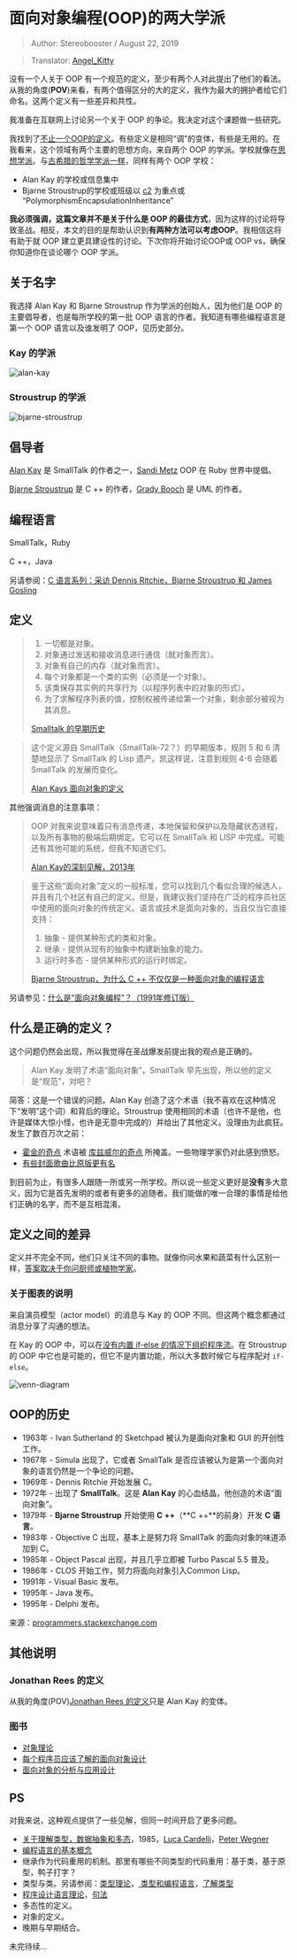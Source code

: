 # 面向对象编程(OOP)的两大学派

> Author: Stereobooster / August 22, 2019

> Translator: [Angel_Kitty](https://github.com/AngelKitty)

没有一个人关于 OOP 有一个规范的定义，至少有两个人对此提出了他们的看法。从我的角度(**POV**)来看，有两个值得区分的大的定义，我作为最大的拥护者给它们命名。这两个定义有一些差异和共性。

我准备在互联网上讨论另一个关于 OOP 的争论。我决定对这个课题做一些研究。

我找到了[不止一个OOP的定义](http://c2.com/cgi/wiki?DefinitionsForOo)。有些定义是相同“调”的变体，有些是无用的。在我看来，这个领域有两个主要的思想方向，来自两个 OOP 的学派。学校就像在[思想学派](https://en.wikipedia.org/wiki/School_of_thought)。与[古希腊的哲学学派一样](https://en.wikipedia.org/wiki/Ancient_Greek_philosophy)，同样有两个 OOP 学校：

- Alan Kay 的学校或信息集中
- Bjarne Stroustrup的学校或班级以 [c2](http://c2.com/cgi/wiki?DefinitionsForOo) 为重点或 “PolymorphismEncapsulationInheritance”

**我必须强调，这篇文章并不是关于什么是 OOP 的最佳方式**，因为这样的讨论将导致圣战。相反，本文的目的是帮助认识到**有两种方法可以考虑OOP**。我相信这将有助于就 OOP 建立更具建设性的讨论。下次你将开始讨论OOP或 OOP vs，确保你知道你在谈论哪个 OOP 学派。

## 关于名字

我选择 Alan Kay 和 Bjarne Stroustrup 作为学派的创始人，因为他们是 OOP 的主要倡导者，也是每所学校的第一批 OOP 语言的作者。我知道有哪些编程语言是第一个 OOP 语言以及谁发明了 OOP，见历史部分。

### Kay 的学派

![alan-kay](./image/alan-kay.png)

### Stroustrup 的学派

![bjarne-stroustrup](./image/bjarne-stroustrup.png)

## 倡导者

[Alan Kay](https://en.wikipedia.org/wiki/Alan_Kay) 是 SmallTalk 的作者之一，[Sandi Metz](https://www.youtube.com/watch?v=29MAL8pJImQ) OOP 在 Ruby 世界中提倡。

[Bjarne Stroustrup](https://www.youtube.com/watch?v=JBjjnqG0BP8) 是 C ++ 的作者，[Grady Booch](https://en.wikiquote.org/wiki/Grady_Booch) 是 UML 的作者。

## 编程语言

SmallTalk，Ruby

C ++，Java

另请参阅：[C 语言系列：采访 Dennis Ritchie，Bjarne Stroustrup 和 James Gosling](http://www.gotw.ca/publications/c_family_interview.htm)

## 定义

> 1. 一切都是对象。
> 2. 对象通过发送和接收消息进行通信（就对象而言）。
> 3. 对象有自己的内存（就对象而言）。
> 4. 每个对象都是一个类的实例（必须是一个对象）。
> 5. 该类保存其实例的共享行为（以程序列表中的对象的形式）。
> 6. 为了求解程序列表的值，控制权被传递给第一个对象，剩余部分被视为其消息。
>
> [Smalltalk 的早期历史](http://worrydream.com/EarlyHistoryOfSmalltalk/)

> 这个定义源自 SmallTalk（SmallTalk-72？）的早期版本，规则 5 和 6 清楚地显示了 SmallTalk 的 Lisp 遗产。凯这样说，注意到规则 4-6 会随着 SmallTalk 的发展而变化。
>
> [Alan Kays 面向对象的定义](http://c2.com/cgi/wiki?AlanKaysDefinitionOfObjectOriented)

其他强调消息的注意事项：

> OOP 对我来说意味着只有消息传递，本地保留和保护以及隐藏状态进程，以及所有事物的极端后期绑定。它可以在 SmallTalk 和 LISP 中完成。可能还有其他可能的系统，但我不知道它们。
>
> [Alan Kay的深刻见解，2013年](http://mythz.servicestack.net/blog/2013/02/27/the-deep-insights-of-alan-kay/)

> 鉴于这些“面向对象”定义的一般标准，您可以找到几个看似合理的候选人，并且有几个社区有自己的定义。但是，我建议我们坚持在广泛的程序员社区中使用的面向对象的传统定义。语言或技术是面向对象的，当且仅当它直接支持：
>
> 1. 抽象 - 提供某种形式的类和对象。
> 2. 继承 - 提供从现有的抽象中构建新抽象的能力。
> 3. 运行时多态 - 提供某种形式的运行时绑定。
>
> [Bjarne Stroustrup，为什么 C ++ 不仅仅是一种面向对象的编程语言](http://www.stroustrup.com/oopsla.pdf)

另请参见：[什么是“面向对象编程”？（1991年修订版）](http://www.stroustrup.com/whatis.pdf)

## 什么是正确的定义？

这个问题仍然会出现，所以我觉得在圣战爆发前提出我的观点是正确的。

> Alan Kay 发明了术语“面向对象”，SmallTalk 早先出现，所以他的定义是“规范”，对吧？

简答：这是一个错误的问题。Alan Kay 创造了这个术语（我不喜欢在这种情况下“发明”这个词）和背后的理论。Stroustrup 使用相同的术语（也许不是他，也许是媒体大惊小怪，也许是无意中完成的）并给出了其他定义。没理由为此疯狂。发生了数百万次之前：

- [霍金的奇点](https://en.wikipedia.org/wiki/Penrose–Hawking_singularity_theorems) 术语被 [库兹威尔的奇点](https://en.wikipedia.org/wiki/Technological_singularity) 所掩盖。一些物理学家仍对此感到愤怒。
- [有些封面歌曲比原版更有名](http://www.huffingtonpost.com/2013/04/22/cover-songs-more-famous-than-originals-20-tunes_n_3118557.html)

到目前为止，有很多人跟随一所或另一所学校。所以说一些定义更好是**没有**多大意义，因为它是首先发明的或者有更多的追随者。我们能做的唯一合理的事情是给他们正确的名字，而不是互相混淆。

## 定义之间的差异

定义并不完全不同，他们只关注不同的事物。就像你问水果和蔬菜有什么区别一样，[答案取决于你问厨师或植物学家](http://www.livescience.com/33991-difference-fruits-vegetables.html)。

### 关于图表的说明

来自演员模型（actor model）的消息与 Kay 的 OOP 不同。但这两个概念都通过消息分享了沟通的想法。

在 Kay 的 OOP 中，可以在[没有内置 if-else 的情况下组织程序流](http://yehudakatz.com/2009/10/04/emulating-smalltalks-conditionals-in-ruby/)。在 Stroustrup 的 OOP 中它也是可能的，但它不是内置功能，所以大多数时候它与程序配对 `if-else`。

![venn-diagram](./image/venn-diagram.svg)

## OOP的历史

- 1963年 - Ivan Sutherland 的 Sketchpad 被认为是面向对象和 GUI 的开创性工作。
- 1967年 - Simula 出现了，它或者 SmallTalk 是否应该被认为是第一个面向对象的语言仍然是一个争论的问题。
- 1969年 - Dennis Ritchie 开始发展 C。
- 1972年 - 出现了 **SmallTalk**。这是 **Alan Kay** 的心血结晶，他创造的术语“面向对象”。
- 1979年 - **Bjarne Stroustrup** 开始使用 **C ++**（**C ++**的前身）开发 **C 语言**。
- 1983年 - Objective C 出现，基本上是努力将 SmallTalk 的面向对象的味道添加到 C。
- 1985年 - Object Pascal 出现，并且几乎立即被 Turbo Pascal 5.5 普及。
- 1986年 - CLOS 开始工作，努力将面向对象引入Common Lisp。
- 1991年 - Visual Basic 发布。
- 1995年 - Java 发布。
- 1995年 - Delphi 发布。

来源：[programmers.stackexchange.com](http://programmers.stackexchange.com/questions/173542/why-did-object-oriented-paradigms-take-so-long-to-go-mainstream)

## 其他说明

### Jonathan Rees 的定义

从我的角度(POV)[Jonathan Rees 的定义](http://paulgraham.com/reesoo.html)只是 Alan Kay 的变体。

### 图书

- [对象理论](http://lucacardelli.name/Topics/TheoryOfObjects/Contents.html)
- [每个程序员应该了解的面向对象设计](https://www.amazon.com/Every-Programmer-Should-Object-Oriented-Design/dp/0932633315)
- [面向对象的分析与应用设计](https://www.amazon.com/Object-Oriented-Analysis-Design-Applications-3rd/dp/020189551X)

## PS

对我来说，这种观点提供了一些见解，但同一时间开启了更多问题。

- [关于理解类型，数据抽象和多态](http://lucacardelli.name/Papers/OnUnderstanding.A4.pdf)，1985，[Luca Cardelli](http://lucacardelli.name/)，[Peter Wegner](http://cs.brown.edu/~pw/)
- [编程语言的基本概念](http://www.itu.dk/courses/BPRD/E2009/fundamental-1967.pdf)
- 继承作为代码重用的机制。那里有哪些不同类型的代码重用：基于类，基于原型，鸭子打字？
- 类型与类。另请参阅：[类型理论](http://c2.com/cgi/wiki?TypeTheory)，[ 类型和编程语言](http://www.cis.upenn.edu/~bcpierce/tapl/)，[了解类型](http://c2.com/cgi/wiki?OnUnderstandingTypes)
- [程序设计语言理论](http://c2.com/cgi/wiki?ProgrammingLanguageTheory)，[句法](https://www.youtube.com/watch?v=Nlqv6NtBXcA)
- 多态性的定义。
- 对象的定义。
- 晚期与早期结合。

未完待续…
